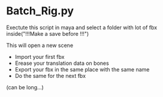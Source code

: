 # Batch_Rig.py
Exectute this script in maya and select a folder with lot of fbx inside("!!!Make a save before !!!") 

This will open a new scene
 - Import your first fbx
 - Erease your translation data on bones
 - Export your fbx in the same place with the same name
 - Do the same for the next fbx

(can be long...) 
